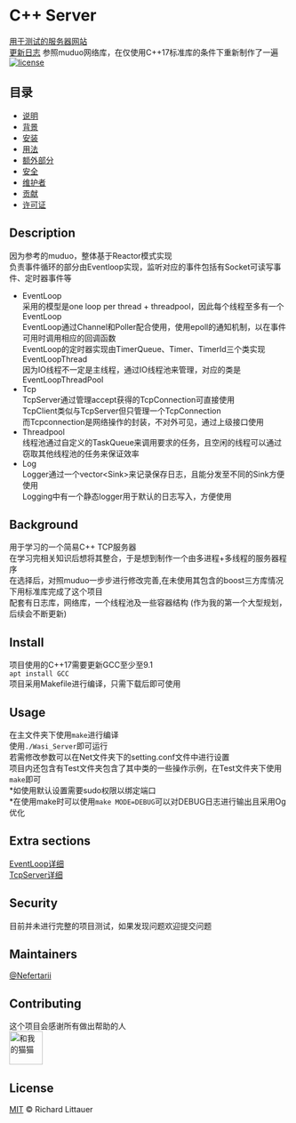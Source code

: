 # C++ Server
[用于测试的服务器网站](http://webwasi.com/)      
[更新日志](https://github.com/Nefertarii/WebServer/blob/master/ChangeLog.md)
参照muduo网络库，在仅使用C++17标准库的条件下重新制作了一遍    
[![license](https://img.shields.io/badge/license-MIT-blue)](LICENSE)

## 目录
- [说明](#description)
- [背景](#background)
- [安装](#install)
- [用法](#usage)
- [额外部分](#extra-sections)
- [安全](#security)
- [维护者](#maintainers)
- [贡献](#contributing)
- [许可证](#license)

## Description  
因为参考的muduo，整体基于Reactor模式实现  
负责事件循环的部分由Eventloop实现，监听对应的事件包括有Socket可读写事件、定时器事件等  
- EventLoop  
采用的模型是one loop per thread + threadpool，因此每个线程至多有一个EventLoop   
EventLoop通过Channel和Poller配合使用，使用epoll的通知机制，以在事件可用时调用相应的回调函数   
EventLoop的定时器实现由TimerQueue、Timer、TimerId三个类实现   
EventLoopThread  
因为IO线程不一定是主线程，通过IO线程池来管理，对应的类是EventLoopThreadPool   
- Tcp   
TcpServer通过管理accept获得的TcpConnection可直接使用   
TcpClient类似与TcpServer但只管理一个TcpConnection   
而Tcpconnection是网络操作的封装，不对外可见，通过上级接口使用  
- Threadpool  
线程池通过自定义的TaskQueue来调用要求的任务，且空闲的线程可以通过窃取其他线程池的任务来保证效率   
- Log  
Logger通过一个vector\<Sink\>来记录保存日志，且能分发至不同的Sink方便使用   
Logging中有一个静态logger用于默认的日志写入，方便使用  
 
## Background  
用于学习的一个简易C++ TCP服务器  
在学习完相关知识后想将其整合，于是想到制作一个由多进程+多线程的服务器程序  
在选择后，对照muduo一步步进行修改完善,在未使用其包含的boost三方库情况下用标准库完成了这个项目  
配套有日志库，网络库，一个线程池及一些容器结构
(作为我的第一个大型规划，后续会不断更新)     

## Install  
项目使用的C++17需要更新GCC至少至9.1   
```apt install GCC```   
项目采用Makefile进行编译，只需下载后即可使用     

## Usage  
在主文件夹下使用```make```进行编译   
使用```./Wasi_Server```即可运行  
若需修改参数可以在Net文件夹下的setting.conf文件中进行设置  
项目内还包含有Test文件夹包含了其中类的一些操作示例，在Test文件夹下使用```make```即可   
*如使用默认设置需要sudo权限以绑定端口   
*在使用make时可以使用```make MODE=DEBUG```可以对DEBUG日志进行输出且采用Og优化  

## Extra sections  
[EventLoop详细](https://github.com/Nefertarii/WebServer/blob/master/Base/Poll/eventloop.md)  
[TcpServer详细](https://github.com/Nefertarii/WebServer/blob/master/Net/Tcp/tcpserver.md)  

## Security  
目前并未进行完整的项目测试，如果发现问题欢迎提交问题   

## Maintainers  
[@Nefertarii](https://github.com/Nefertarii)  

## Contributing  
这个项目会感谢所有做出帮助的人  
<img src="https://avatars.githubusercontent.com/u/47806751?v=4" height="60" width="60" alt="和我的猫猫">
## License  
[MIT](https://github.com/Nefertarii/WebServer/blob/master/LICENSE) © Richard Littauer   